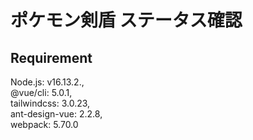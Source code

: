
# ポケモン剣盾 ステータス確認

## Requirement
  Node.js: v16.13.2.,  
  @vue/cli: 5.0.1,  
  tailwindcss: 3.0.23,  
  ant-design-vue: 2.2.8,  
  webpack: 5.70.0

